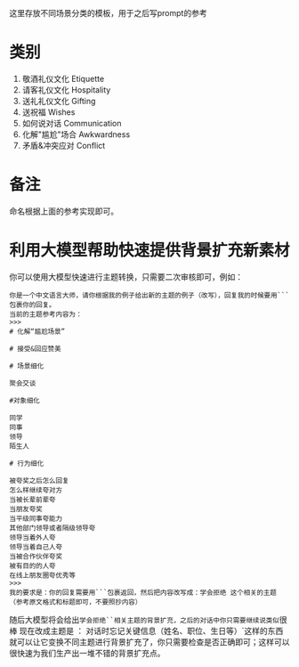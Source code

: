 这里存放不同场景分类的模板，用于之后写prompt的参考

# 类别

1. 敬酒礼仪文化 Etiquette
2. 请客礼仪文化 Hospitality
3. 送礼礼仪文化 Gifting
4. 送祝福 Wishes
5. 如何说对话 Communication
6. 化解"尴尬"场合 Awkwardness
7. 矛盾&冲突应对 Conflict

# 备注

命名根据上面的参考实现即可。

# 利用大模型帮助快速提供背景扩充新素材

你可以使用大模型快速进行主题转换，只需要二次审核即可，例如：

````
你是一个中文语言大师，请你根据我的例子给出新的主题的例子（改写），回复我的时候要用```包裹你的回复。
当前的主题参考内容为：
>>>
# 化解“尴尬场景”

# 接受&回应赞美

# 场景细化

聚会交谈

#对象细化

同学
同事
领导
陌生人

# 行为细化

被夸奖之后怎么回复
怎么样继续夸对方
当被长辈前辈夸
当朋友夸奖
当平级同事夸能力
其他部门领导或者隔级领导夸
领导当着外人夸
领导当着自己人夸
当被合作伙伴夸奖
被有目的的人夸
在线上朋友圈夸优秀等
>>>
我的要求是：你的回复需要用```包裹返回，然后把内容改写成：学会拒绝 这个相关的主题（参考原文格式和标题即可，不要照抄内容）

````

随后大模型将会给出``` 学会拒绝``相关主题的背景扩充，之后的对话中你只需要继续说类似 ```很棒 现在改成主题是 ： 对话时忘记关键信息（姓名、职位、生日等）\`这样的东西就可以让它变换不同主题进行背景扩充了，你只需要检查是否正确即可；这样可以很快速为我们生产出一堆不错的背景扩充点。
